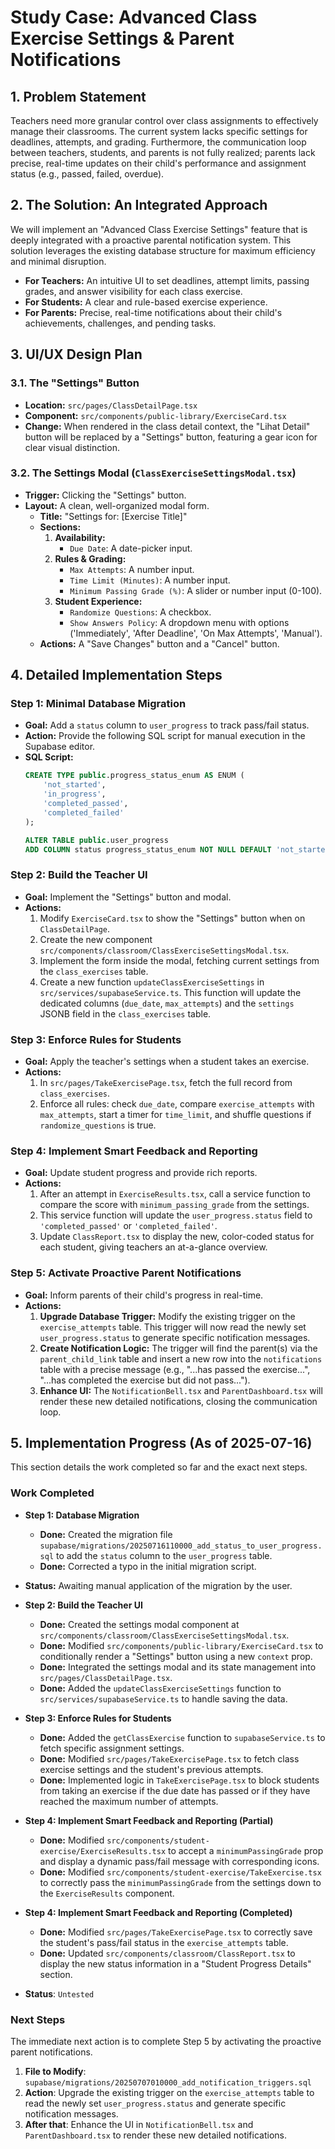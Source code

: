 # Study Case: Advanced Class Exercise Settings & Parent Notifications

## 1. Problem Statement

Teachers need more granular control over class assignments to effectively manage their classrooms. The current system lacks specific settings for deadlines, attempts, and grading. Furthermore, the communication loop between teachers, students, and parents is not fully realized; parents lack precise, real-time updates on their child's performance and assignment status (e.g., passed, failed, overdue).

## 2. The Solution: An Integrated Approach

We will implement an "Advanced Class Exercise Settings" feature that is deeply integrated with a proactive parental notification system. This solution leverages the existing database structure for maximum efficiency and minimal disruption.

- **For Teachers:** An intuitive UI to set deadlines, attempt limits, passing grades, and answer visibility for each class exercise.
- **For Students:** A clear and rule-based exercise experience.
- **For Parents:** Precise, real-time notifications about their child's achievements, challenges, and pending tasks.

## 3. UI/UX Design Plan

### 3.1. The "Settings" Button
- **Location:** `src/pages/ClassDetailPage.tsx`
- **Component:** `src/components/public-library/ExerciseCard.tsx`
- **Change:** When rendered in the class detail context, the "Lihat Detail" button will be replaced by a "Settings" button, featuring a gear icon for clear visual distinction.

### 3.2. The Settings Modal (`ClassExerciseSettingsModal.tsx`)
- **Trigger:** Clicking the "Settings" button.
- **Layout:** A clean, well-organized modal form.
    - **Title:** "Settings for: [Exercise Title]"
    - **Sections:**
        1.  **Availability:**
            -   `Due Date`: A date-picker input.
        2.  **Rules & Grading:**
            -   `Max Attempts`: A number input.
            -   `Time Limit (Minutes)`: A number input.
            -   `Minimum Passing Grade (%)`: A slider or number input (0-100).
        3.  **Student Experience:**
            -   `Randomize Questions`: A checkbox.
            -   `Show Answers Policy`: A dropdown menu with options ('Immediately', 'After Deadline', 'On Max Attempts', 'Manual').
    - **Actions:** A "Save Changes" button and a "Cancel" button.

## 4. Detailed Implementation Steps

### Step 1: Minimal Database Migration
- **Goal:** Add a `status` column to `user_progress` to track pass/fail status.
- **Action:** Provide the following SQL script for manual execution in the Supabase editor.
- **SQL Script:**
  ```sql
  CREATE TYPE public.progress_status_enum AS ENUM (
      'not_started',
      'in_progress',
      'completed_passed',
      'completed_failed'
  );

  ALTER TABLE public.user_progress
  ADD COLUMN status progress_status_enum NOT NULL DEFAULT 'not_started';
  ```

### Step 2: Build the Teacher UI
- **Goal:** Implement the "Settings" button and modal.
- **Actions:**
    1.  Modify `ExerciseCard.tsx` to show the "Settings" button when on `ClassDetailPage`.
    2.  Create the new component `src/components/classroom/ClassExerciseSettingsModal.tsx`.
    3.  Implement the form inside the modal, fetching current settings from the `class_exercises` table.
    4.  Create a new function `updateClassExerciseSettings` in `src/services/supabaseService.ts`. This function will update the dedicated columns (`due_date`, `max_attempts`) and the `settings` JSONB field in the `class_exercises` table.

### Step 3: Enforce Rules for Students
- **Goal:** Apply the teacher's settings when a student takes an exercise.
- **Actions:**
    1.  In `src/pages/TakeExercisePage.tsx`, fetch the full record from `class_exercises`.
    2.  Enforce all rules: check `due_date`, compare `exercise_attempts` with `max_attempts`, start a timer for `time_limit`, and shuffle questions if `randomize_questions` is true.

### Step 4: Implement Smart Feedback and Reporting
- **Goal:** Update student progress and provide rich reports.
- **Actions:**
    1.  After an attempt in `ExerciseResults.tsx`, call a service function to compare the score with `minimum_passing_grade` from the settings.
    2.  This service function will update the `user_progress.status` field to `'completed_passed'` or `'completed_failed'`.
    3.  Update `ClassReport.tsx` to display the new, color-coded status for each student, giving teachers an at-a-glance overview.

### Step 5: Activate Proactive Parent Notifications
- **Goal:** Inform parents of their child's progress in real-time.
- **Actions:**
    1.  **Upgrade Database Trigger:** Modify the existing trigger on the `exercise_attempts` table. This trigger will now read the newly set `user_progress.status` to generate specific notification messages.
    2.  **Create Notification Logic:** The trigger will find the parent(s) via the `parent_child_link` table and insert a new row into the `notifications` table with a precise message (e.g., "...has passed the exercise...", "...has completed the exercise but did not pass...").
    3.  **Enhance UI:** The `NotificationBell.tsx` and `ParentDashboard.tsx` will render these new detailed notifications, closing the communication loop.

## 5. Implementation Progress (As of 2025-07-16)

This section details the work completed so far and the exact next steps.

### Work Completed

-   **Step 1: Database Migration**
    -   **Done:** Created the migration file `supabase/migrations/20250716110000_add_status_to_user_progress.sql` to add the `status` column to the `user_progress` table.
    -   **Done:** Corrected a typo in the initial migration script.
-   **Status:** Awaiting manual application of the migration by the user.

-   **Step 2: Build the Teacher UI**
    -   **Done:** Created the settings modal component at `src/components/classroom/ClassExerciseSettingsModal.tsx`.
    -   **Done:** Modified `src/components/public-library/ExerciseCard.tsx` to conditionally render a "Settings" button using a new `context` prop.
    -   **Done:** Integrated the settings modal and its state management into `src/pages/ClassDetailPage.tsx`.
    -   **Done:** Added the `updateClassExerciseSettings` function to `src/services/supabaseService.ts` to handle saving the data.

-   **Step 3: Enforce Rules for Students**
    -   **Done:** Added the `getClassExercise` function to `supabaseService.ts` to fetch specific assignment settings.
    -   **Done:** Modified `src/pages/TakeExercisePage.tsx` to fetch class exercise settings and the student's previous attempts.
    -   **Done:** Implemented logic in `TakeExercisePage.tsx` to block students from taking an exercise if the due date has passed or if they have reached the maximum number of attempts.

-   **Step 4: Implement Smart Feedback and Reporting (Partial)**
    -   **Done:** Modified `src/components/student-exercise/ExerciseResults.tsx` to accept a `minimumPassingGrade` prop and display a dynamic pass/fail message with corresponding icons.
    -   **Done:** Modified `src/components/student-exercise/TakeExercise.tsx` to correctly pass the `minimumPassingGrade` from the settings down to the `ExerciseResults` component.

-   **Step 4: Implement Smart Feedback and Reporting (Completed)**
    -   **Done:** Modified `src/pages/TakeExercisePage.tsx` to correctly save the student's pass/fail status in the `exercise_attempts` table.
    -   **Done:** Updated `src/components/classroom/ClassReport.tsx` to display the new status information in a "Student Progress Details" section.
-   **Status**: `Untested`

### Next Steps

The immediate next action is to complete Step 5 by activating the proactive parent notifications.

1.  **File to Modify**: `supabase/migrations/20250707010000_add_notification_triggers.sql`
2.  **Action**: Upgrade the existing trigger on the `exercise_attempts` table to read the newly set `user_progress.status` and generate specific notification messages.
3.  **After that**: Enhance the UI in `NotificationBell.tsx` and `ParentDashboard.tsx` to render these new detailed notifications.
